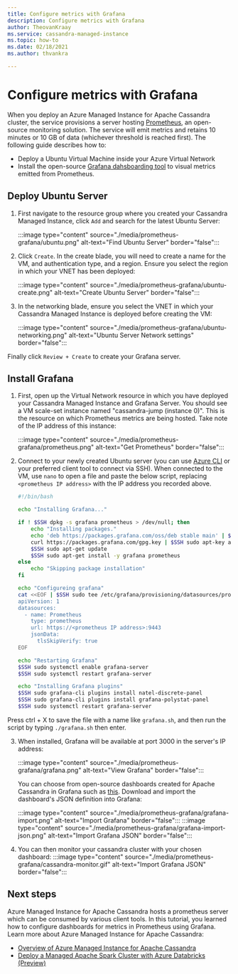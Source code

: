 ```yaml
---
title: Configure metrics with Grafana  
description: Configure metrics with Grafana    
author: TheovanKraay
ms.service: cassandra-managed-instance
ms.topic: how-to
ms.date: 02/18/2021
ms.author: thvankra

---
```

# Configure metrics with Grafana 

When you deploy an Azure Managed Instance for Apache Cassandra cluster, the service provisions a server hosting [Prometheus](https://prometheus.io/), an open-source monitoring solution. The service will emit metrics and retains 10 minutes or 10 GB of data (whichever threshold is reached first). The following guide describes how to:

- Deploy a Ubuntu Virtual Machine inside your Azure Virtual Network
- Install the open-source [Grafana dahsboarding tool](https://grafana.com/grafana/) to visual metrics emitted from Prometheus.

## Deploy Ubuntu Server

1. First navigate to the resource group where you created your Cassandra Managed Instance, click `Add` and search for the latest Ubuntu Server:

    :::image type="content" source="./media/prometheus-grafana/ubuntu.png" alt-text="Find Ubuntu Server" border="false":::

2. Click `Create`. In the create blade, you will need to create a name for the VM, and authentication type, and a region. Ensure you select the region in which your VNET has been deployed:

    :::image type="content" source="./media/prometheus-grafana/ubuntu-create.png" alt-text="Create Ubuntu Server" border="false":::

3. In the networking blade, ensure you select the VNET in which your Cassandra Managed Instance is deployed before creating the VM:

    :::image type="content" source="./media/prometheus-grafana/ubuntu-networking.png" alt-text="Ubuntu Server Network settings" border="false":::

Finally click `Review + Create` to create your Grafana server.

## Install Grafana

1. First, open up the Virtual Network resource in which you have deployed your Cassandra Managed Instance and Grafana Server. You should see a VM scale-set instance named "cassandra-jump (instance 0)". This is the resource on which Prometheus metrics are being hosted. Take note of the IP address of this instance:

    :::image type="content" source="./media/prometheus-grafana/prometheus.png" alt-text="Get Prometheus" border="false":::

2. Connect to your newly created Ubuntu server (you can use [Azure CLI](https://docs.microsoft.com/azure/virtual-machines/linux/ssh-from-windows#ssh-clients) or your preferred client tool to connect via SSH). When connected to the VM, use `nano` to open a file and paste the below script, replacing `<prometheus IP address>` with the IP address you recorded above. 

    ```bash
    #!/bin/bash
    
    echo "Installing Grafana..."
    
    if ! $SSH dpkg -s grafana prometheus > /dev/null; then
        echo "Installing packages."
        echo 'deb https://packages.grafana.com/oss/deb stable main' | $SSH sudo tee /etc/apt/sources.list.d/grafana.list > /dev/null
        curl https://packages.grafana.com/gpg.key | $SSH sudo apt-key add -
        $SSH sudo apt-get update
        $SSH sudo apt-get install -y grafana prometheus
    else
        echo "Skipping package installation"
    fi
    
    echo "Configureing grafana"
    cat <<EOF | $SSH sudo tee /etc/grafana/provisioning/datasources/prometheus.yml
    apiVersion: 1
    datasources:
      - name: Prometheus
        type: prometheus
        url: https://<prometheus IP address>:9443
        jsonData:
          tlsSkipVerify: true
    EOF
    
    echo "Restarting Grafana"
    $SSH sudo systemctl enable grafana-server
    $SSH sudo systemctl restart grafana-server
    
    echo "Installing Grafana plugins"
    $SSH sudo grafana-cli plugins install natel-discrete-panel
    $SSH sudo grafana-cli plugins install grafana-polystat-panel
    $SSH sudo systemctl restart grafana-server
    ```

Press ctrl + X to save the file with a name like `grafana.sh`, and then run the script by typing `./grafana.sh` then enter.

3. When installed, Grafana will be available at port 3000 in the server's IP address:

    :::image type="content" source="./media/prometheus-grafana/grafana.png" alt-text="View Grafana" border="false":::

    You can choose from open-source dashboards created for Apache Cassandra in Grafana such as <a id="raw-url" href="https://raw.githubusercontent.com/TheovanKraay/cassandra-dashboards/main/cluster.json" download>this</a>. Download and import the dashboard's JSON definition into Grafana:

    :::image type="content" source="./media/prometheus-grafana/grafana-import.png" alt-text="Import Grafana" border="false":::
    :::image type="content" source="./media/prometheus-grafana/grafana-import-json.png" alt-text="Import Grafana JSON" border="false":::

4. You can then monitor your cassandra cluster with your chosen dashboard:
    :::image type="content" source="./media/prometheus-grafana/cassandra-monitor.gif" alt-text="Import Grafana JSON" border="false":::

## Next steps

Azure Managed Instance for Apache Cassandra hosts a prometheus server which can be consumed by various client tools. In this tutorial, you learned how to configure dashboards for metrics in Prometheus using Grafana. Learn more about Azure Managed Instance for Apache Cassandra:

- [Overview of Azure Managed Instance for Apache Cassandra](introduction.md)
- [Deploy a Managed Apache Spark Cluster with Azure Databricks (Preview)](databricks.md)